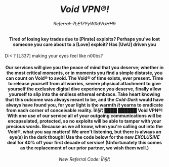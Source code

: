 ﻿# <div align="center"> ***Void VPN®!*** </div>
###### <div align="center"> ~~Referral: 7LE17YyWXdVUHH9~~ </div>

#### <div align="center"> Tired of losing key trades due to [Pirate] exploits? Perhaps you've lost someone you care about to a [Love] exploit? Has [UwU] driven you  
  D:< ? [L337] making your eyes feel like n00bs? </div>

#### <div align="center"> Our services will give you the peace of mind that you deserve; whether in the most critical moments, or in moments you find a simple distaste, you can count on Void® to avoid. The Void® of time exists, ever present. Time to release yourself from all worries, severe physical attachment to give yourself the exclusive digital dive experience ***you*** deserve, finally allow yourself to slip into the endless ethereal embrace. Take heart knowing that this outcome was always meant to be, and the *Cold-Dark* would have always have found you, for your light is the warmth ***It*** yearns to eradicate from each corner of conceivable reality. Ïñ§ř¦ ████ ██████ Void VPN®! With one use of our service all of your outgoing communications will be encapsulated, protected, so no exploits will be able to tamper with your precious words. Because as we all know, when you're calling out into the Void®, what you say matters! We aren't listening, but there is always an eye(s) in the dark though! Use the code below for the new *EXCLUSIVE* deal for 40% off your first  decade of service! (Unfortunately this comes as the replacement of our prior partner, we wish them well.)  </div>
  

###### <div align="center"> New Referral Code: Ïñ§ř¦ </div>
